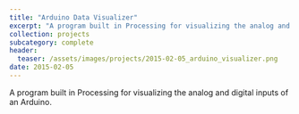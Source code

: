 ```yaml
---
title: "Arduino Data Visualizer"
excerpt: "A program built in Processing for visualizing the analog and digital inputs of an Arduino."
collection: projects
subcategory: complete
header: 
  teaser: /assets/images/projects/2015-02-05_arduino_visualizer.png
date: 2015-02-05
---
```


A program built in Processing for visualizing the analog and digital inputs of an Arduino.